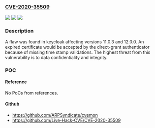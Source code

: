 ### [CVE-2020-35509](https://cve.mitre.org/cgi-bin/cvename.cgi?name=CVE-2020-35509)
![](https://img.shields.io/static/v1?label=Product&message=keycloak&color=blue)
![](https://img.shields.io/static/v1?label=Version&message=n%2Fa&color=blue)
![](https://img.shields.io/static/v1?label=Vulnerability&message=CWE-20&color=brighgreen)

### Description

A flaw was found in keycloak affecting versions 11.0.3 and 12.0.0. An expired certificate would be accepted by the direct-grant authenticator because of missing time stamp validations. The highest threat from this vulnerability is to data confidentiality and integrity.

### POC

#### Reference
No PoCs from references.

#### Github
- https://github.com/ARPSyndicate/cvemon
- https://github.com/Live-Hack-CVE/CVE-2020-35509

